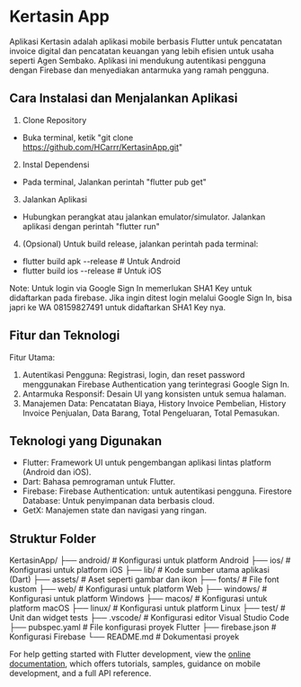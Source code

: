 # Kertasin App
Aplikasi Kertasin adalah aplikasi mobile berbasis Flutter untuk pencatatan invoice digital dan pencatatan keuangan yang lebih efisien untuk usaha seperti Agen Sembako. Aplikasi ini mendukung autentikasi pengguna dengan Firebase dan menyediakan antarmuka yang ramah pengguna.

## Cara Instalasi dan Menjalankan Aplikasi
1. Clone Repository
- Buka terminal, ketik "git clone https://github.com/HCarrr/KertasinApp.git"
2. Instal Dependensi
- Pada terminal, Jalankan perintah "flutter pub get"
3. Jalankan Aplikasi
- Hubungkan perangkat atau jalankan emulator/simulator. Jalankan aplikasi dengan perintah "flutter run"
4. (Opsional) Untuk build release, jalankan perintah pada terminal:
- flutter build apk --release # Untuk Android
- flutter build ios --release # Untuk iOS

Note: Untuk login via Google Sign In memerlukan SHA1 Key untuk didaftarkan pada firebase. Jika ingin ditest login melalui Google Sign In, bisa japri ke WA 08159827491 untuk didaftarkan SHA1 Key nya.

## Fitur dan Teknologi
Fitur Utama:
1. Autentikasi Pengguna: Registrasi, login, dan reset password menggunakan Firebase Authentication yang terintegrasi Google Sign In.
2. Antarmuka Responsif: Desain UI yang konsisten untuk semua halaman.
3. Manajemen Data: Pencatatan Biaya, History Invoice Pembelian, History Invoice Penjualan, Data Barang, Total Pengeluaran, Total Pemasukan.

## Teknologi yang Digunakan
- Flutter: Framework UI untuk pengembangan aplikasi lintas platform (Android dan iOS).
- Dart: Bahasa pemrograman untuk Flutter.
- Firebase:
  Firebase Authentication: untuk autentikasi pengguna.
  Firestore Database: Untuk penyimpanan data berbasis cloud.
- GetX: Manajemen state dan navigasi yang ringan.

## Struktur Folder
KertasinApp/
├── android/          # Konfigurasi untuk platform Android
├── ios/              # Konfigurasi untuk platform iOS
├── lib/              # Kode sumber utama aplikasi (Dart)
├── assets/           # Aset seperti gambar dan ikon
├── fonts/            # File font kustom
├── web/              # Konfigurasi untuk platform Web
├── windows/          # Konfigurasi untuk platform Windows
├── macos/            # Konfigurasi untuk platform macOS
├── linux/            # Konfigurasi untuk platform Linux
├── test/             # Unit dan widget tests
├── .vscode/          # Konfigurasi editor Visual Studio Code
├── pubspec.yaml      # File konfigurasi proyek Flutter
├── firebase.json     # Konfigurasi Firebase
└── README.md         # Dokumentasi proyek


For help getting started with Flutter development, view the
[online documentation](https://docs.flutter.dev/), which offers tutorials,
samples, guidance on mobile development, and a full API reference.
